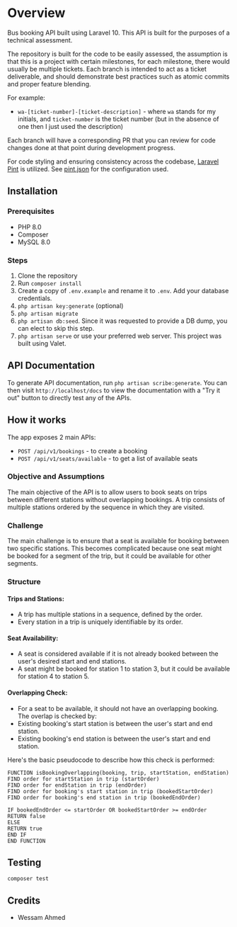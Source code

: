 # Overview

Bus booking API built using Laravel 10. This API is built for the purposes of a technical assessment.

The repository is built for the code to be easily assessed, the assumption is that this is a project
with certain milestones, for each milestone, there would usually be multiple tickets. Each branch is 
intended to act as a ticket deliverable, and should demonstrate best practices such as atomic commits 
and proper feature blending.

For example:
- `wa-[ticket-number]-[ticket-description]` - where `wa` stands for my initials, and `ticket-number` is the ticket number (but in the absence of one then I just used the description)

Each branch will have a corresponding PR that you can review for code changes done at that point during development progress.

For code styling and ensuring consistency across the codebase, [Laravel Pint](https://laravelshift.com/) is utilized.
See [pint.json](pint.json) for the configuration used.

## Installation

### Prerequisites
- PHP 8.0
- Composer
- MySQL 8.0

### Steps
1. Clone the repository
2. Run `composer install`
3. Create a copy of `.env.example` and rename it to `.env`. Add your database credentials.
4. `php artisan key:generate` (optional)
5. `php artisan migrate`
6. `php artisan db:seed`. Since it was requested to provide a DB dump, you can elect to skip this step.
7. `php artisan serve` or use your preferred web server. This project was built using Valet.

## API Documentation

To generate API documentation, run `php artisan scribe:generate`. You can then visit `http://localhost/docs` to view the documentation with a "Try it out" button to directly test 
any of the APIs.

## How it works

The app exposes 2 main APIs:
- `POST /api/v1/bookings` - to create a booking
- `POST /api/v1/seats/available` - to get a list of available seats

### Objective and Assumptions
The main objective of the API is to allow users to book seats on trips between different stations without overlapping bookings. 
A trip consists of multiple stations ordered by the sequence in which they are visited.

### Challenge
The main challenge is to ensure that a seat is available for booking between two specific stations. 
This becomes complicated because one seat might be booked for a segment of the trip, but it could be available for other segments.

### Structure

#### Trips and Stations:

- A trip has multiple stations in a sequence, defined by the order.
- Every station in a trip is uniquely identifiable by its order.

#### Seat Availability:

- A seat is considered available if it is not already booked between the user's desired start and end stations.
- A seat might be booked for station 1 to station 3, but it could be available for station 4 to station 5.

#### Overlapping Check:

- For a seat to be available, it should not have an overlapping booking. The overlap is checked by:
- Existing booking's start station is between the user's start and end station.
- Existing booking's end station is between the user's start and end station.

Here's the basic pseudocode to describe how this check is performed:
    
```
FUNCTION isBookingOverlapping(booking, trip, startStation, endStation)
FIND order for startStation in trip (startOrder)
FIND order for endStation in trip (endOrder)
FIND order for booking's start station in trip (bookedStartOrder)
FIND order for booking's end station in trip (bookedEndOrder)

IF bookedEndOrder <= startOrder OR bookedStartOrder >= endOrder
RETURN false
ELSE
RETURN true
END IF
END FUNCTION
```

## Testing

`composer test`

## Credits
- Wessam Ahmed
